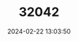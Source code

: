 ---
title: "32042"
category: "Juniperus taxifolia"
draft: false
date: 2024-02-22 13:03:50
languages:
  English: ["Fitcheisi", "Yew-leaved Juniper", "Luchu Juniper"]
  Japanese: ["Hainezu", "Okinawa-hainezu"]
---